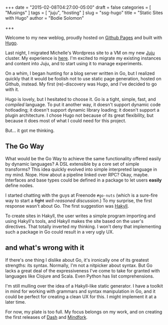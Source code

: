 +++
date = "2015-02-08T04:27:00-05:00"
draft = false
categories = [ "Musings" ]
tags = [ "juju", "hosting" ]
slug = "ssg-hugo"
title = "Static Sites with Hugo"
author = "Bodie Solomon"

+++

Welcome to my new weblog, proudly hosted on [Github Pages](https://github.com/binary132/blog) and built with [Hugo](http://gohugo.io).

<!--more-->

Last night, I migrated Michelle's Wordpress site to a VM on my new [Juju](http://juju.ubuntu.com) cluster.  My experience is [here](../using-juju/).  I'm excited to migrate my existing instances and content into Juju, and to start using it to manage experiments.

On a whim, I began hunting for a blog server written in Go, but I realized quickly that it would be foolish not to use static page generation, hosted on Github, instead.  My first (re)-discovery was Hugo, and I've decided to go with it.

Hugo is lovely, but I hesitated to choose it.  Go is a tight, simple, fast, and _compiled_ language.  To put it another way, it doesn't support dynamic code hotloading; it doesn't support dynamic library loading; it doesn't support a plugin architecture.  I chose Hugo not because of its great flexibility, but because it does most of what I could need for this project.

But... it got me thinking.

## The Go Way

What would be the Go Way to achieve the same functionality offered easily by dynamic languages?  A DSL extensible by a core set of simple transforms?  This idea quickly evolved into simple interpreted language in my mind.  Nope.  How about a pipeline linked over RPC?  Okay, maybe.  Interfaces and base types could be defined in a package to let users **easily** define nodes.

I started chatting with the guys at Freenode `#go-nuts` (which is a sure-fire way to start a ~~fight~~ _well-reasoned discussion_.)  To my surprise, the first response wasn't about Go.  The first suggestion was [Hakyll](http://jaspervdj.be/hakyll).

To create sites in Hakyll, the user writes a simple program importing and using Hakyll's tools, and Hakyll makes the site based on the user's directives.  That totally inverted my thinking.  I won't deny that implementing such a package in Go could result in a very ugly UX.

## and what's wrong with it

If there's one thing I dislike about Go, it's ironically one of its greatest strengths: its syntax.  Normally, I'm not a nitpicker about syntax.  But Go lacks a great deal of the expressiveness I've come to take for granted with languages like Clojure and Scala.  Even Python has list comprehensions.

I'm still mulling over the idea of a Hakyll-like static generator.  I have a toolkit in mind for working with grammars and syntax manipulation in Go, and it could be perfect for creating a clean UX for this.  I might implement it at a later time.

For now, my plate is too full.  My focus belongs on my work, and on creating the first releases of [Dash](https://github.com/synapse-garden/dash) and [Mindfork](https://github.com/mindfork).

